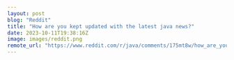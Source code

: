 ```yaml
---
layout: post
blog: "Reddit"
title: "How are you kept updated with the latest java news?"
date: 2023-10-11T19:38:16Z
image: images/reddit.png
remote_url: "https://www.reddit.com/r/java/comments/175mt8w/how_are_you_kept_updated_with_the_latest_java_news/"
---
```

